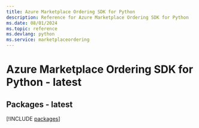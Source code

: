 ```yaml
---
title: Azure Marketplace Ordering SDK for Python
description: Reference for Azure Marketplace Ordering SDK for Python
ms.date: 08/01/2024
ms.topic: reference
ms.devlang: python
ms.service: marketplaceordering
---
```

# Azure Marketplace Ordering SDK for Python - latest
## Packages - latest
[!INCLUDE [packages](marketplace-ordering-index.md)]